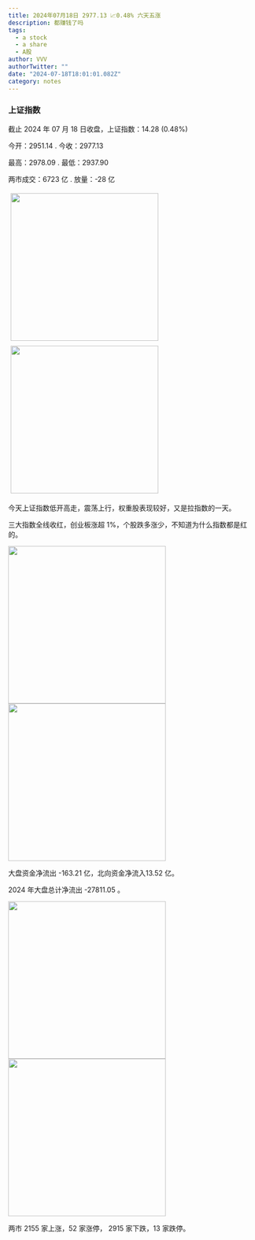 ```yaml
---
title: 2024年07月18日 2977.13 📈0.48% 六天五涨
description: 都赚钱了吗
tags:
  - a stock
  - a share
  - A股
author: VVV
authorTwitter: ""
date: "2024-07-18T18:01:01.082Z"
category: notes
---
```


### 上证指数

截止 2024 年 07 月 18 日收盘，上证指数：<span class="font-semibold text-r-5">14.28 (0.48%)</span>

今开：<span class="font-semibold text-g-5">2951.14 </span> . 今收：<span class="font-semibold text-r-5">2977.13 </span>

最高：<span class="font-semibold text-r-5">2978.09 </span> . 最低：<span class="font-semibold text-g-5">2937.90 </span>

两市成交：<span class="font-semibold">6723 亿</span> . 放量：<span class="font-semibold text-g-5">-28 亿</span>

<img src="/images/uploads/2024-07/20240718-zs-sh.png" style="width: 300px;display:inline-block;margin: 5px">
<img src="/images/uploads/2024-07/20240718-zs-sh-rk.png" style="width: 300px;display:inline-block;margin: 5px">

今天上证指数低开高走，震荡上行，权重股表现较好，又是拉指数的一天。

三大指数全线收红，创业板涨超 1%，个股跌多涨少，不知道为什么指数都是红的。

<img src="/images/uploads/2024-07/20240718-zs-global.png" width="320">
<img src="/images/uploads/2024-07/20240718-zs-bs.png" width="320">

大盘资金净流出 <span class="font-semibold text-g-5">-163.21 亿</span>，北向资金净流入<span class="font-semibold text-r-5">13.52 亿</span>。

2024 年大盘总计净流出 <span class="font-semibold text-g-8">-27811.05 </span>。

<img src="/images/uploads/2024-07/20240718-zs-as.png" width="320">
<img src="/images/uploads/2024-07/20240718-zs-zdtj.png" width="320">

两市 <span class="text-r-6">2155</span> 家上涨，52 家涨停， <span class="font-semibold text-g-6">2915</span> 家下跌，13 家跌停。
